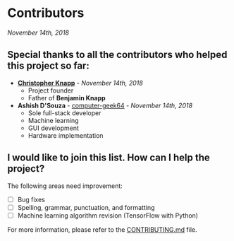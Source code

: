 # Contributors
*November 14th, 2018*

## Special thanks to all the contributors who helped this project so far:
* [**Christopher Knapp**](http://wesley.edu/faculty-staff/faculty-staff-directory/christopher-d-knapp) - *November 14th, 2018*
  * Project founder
  * Father of **Benjamin Knapp**
* **Ashish D'Souza** - [computer-geek64](https://github.com/computer-geek64/) - *November 14th, 2018*
  * Sole full-stack developer
  * Machine learning
  * GUI development
  * Hardware implementation

## I would like to join this list. How can I help the project?
The following areas need improvement:
- [ ] Bug fixes
- [ ] Spelling, grammar, punctuation, and formatting
- [ ] Machine learning algorithm revision (TensorFlow with Python)

For more information, please refer to the [CONTRIBUTING.md](CONTRIBUTING.md) file.
